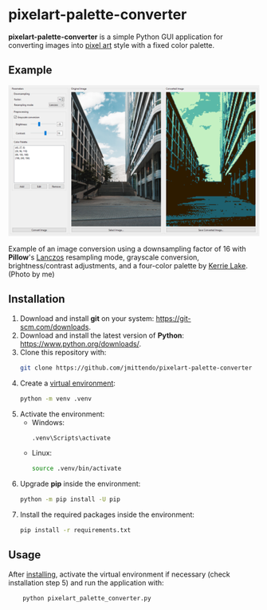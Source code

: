 pixelart-palette-converter
==========================

**pixelart-palette-converter** is a simple Python GUI application for converting
images into [pixel art](https://en.wikipedia.org/wiki/Pixel_art) style with a fixed
color palette.

Example
-------
![Conversion Example](docs/example.png)

Example of an image conversion using a downsampling factor of 16 with **Pillow**'s
[Lanczos](https://pillow.readthedocs.io/en/stable/handbook/concepts.html#PIL.Image.Resampling.LANCZOS)
resampling mode, grayscale conversion, brightness/contrast adjustments, and a four-color
palette by [Kerrie Lake](https://lospec.com/palette-list/mist-gb). (Photo by me)

Installation
------------
1. Download and install **git** on your system: https://git-scm.com/downloads.
2. Download and install the latest version of **Python**: https://www.python.org/downloads/.
3. Clone this repository with:
    ```sh
    git clone https://github.com/jmittendo/pixelart-palette-converter
    ```
4. Create a [virtual environment](https://docs.python.org/3/library/venv.html):
    ```sh
    python -m venv .venv
    ```
5. Activate the environment:
    * Windows:
        ```sh
        .venv\Scripts\activate
        ```
    * Linux:
        ```sh
        source .venv/bin/activate
        ```
6. Upgrade **pip** inside the environment:
    ```sh
    python -m pip install -U pip
    ```
7. Install the required packages inside the environment:
    ```sh
    pip install -r requirements.txt
    ```

Usage
-----
After [installing](#installation), activate the virtual environment if necessary (check
installation step 5) and run the application with:
```sh
    python pixelart_palette_converter.py
```